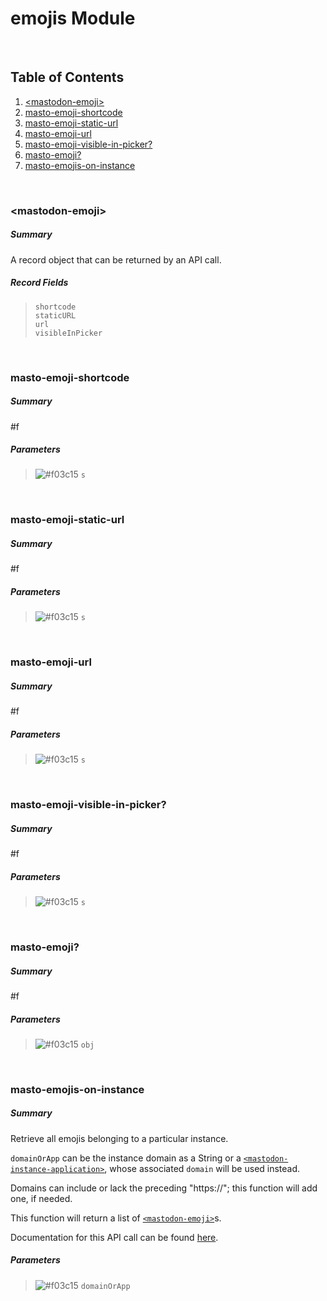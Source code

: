 # emojis Module


<br />

## Table of Contents
1. [\<mastodon-emoji\>](#mastodon-emoji)
2. [masto-emoji-shortcode](#masto-emoji-shortcode)
3. [masto-emoji-static-url](#masto-emoji-static-url)
4. [masto-emoji-url](#masto-emoji-url)
5. [masto-emoji-visible-in-picker?](#masto-emoji-visible-in-picker)
6. [masto-emoji?](#masto-emoji)
7. [masto-emojis-on-instance](#masto-emojis-on-instance)


<br />

### \<mastodon-emoji\>
##### Summary
A record object that can be returned by an API call.
##### Record Fields
> `shortcode` <br />
> `staticURL` <br />
> `url` <br />
> `visibleInPicker` <br />

<br />

### masto-emoji-shortcode
##### Summary
#f
##### Parameters
> ![#f03c15](https://placehold.it/15/f03c15/000000?text=+) `s` <br />

<br />

### masto-emoji-static-url
##### Summary
#f
##### Parameters
> ![#f03c15](https://placehold.it/15/f03c15/000000?text=+) `s` <br />

<br />

### masto-emoji-url
##### Summary
#f
##### Parameters
> ![#f03c15](https://placehold.it/15/f03c15/000000?text=+) `s` <br />

<br />

### masto-emoji-visible-in-picker?
##### Summary
#f
##### Parameters
> ![#f03c15](https://placehold.it/15/f03c15/000000?text=+) `s` <br />

<br />

### masto-emoji?
##### Summary
#f
##### Parameters
> ![#f03c15](https://placehold.it/15/f03c15/000000?text=+) `obj` <br />

<br />

### masto-emojis-on-instance
##### Summary
Retrieve all emojis belonging to a particular instance.

`domainOrApp` can be the instance domain as a String or a
[`<mastodon-instance-application>`](auth.md#mastodon-instance-application),
whose associated `domain` will be used instead.

Domains can include or lack the preceding "https://"; this function will add
one, if needed.

This function will return a list of [`<mastodon-emoji>`](#mastodon-emoji)s.

Documentation for this API call can be found [here](https://docs.joinmastodon.org/methods/instance/custom_emojis/).
##### Parameters
> ![#f03c15](https://placehold.it/15/f03c15/000000?text=+) `domainOrApp` <br />

<br />

